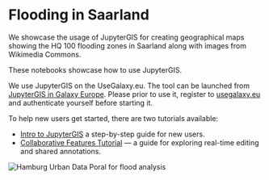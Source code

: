# Flooding in Saarland

We showcase the usage of JupyterGIS for creating geographical maps showing the HQ 100 flooding zones in Saarland along with images from Wikimedia Commons.

These notebooks showcase how to use JupyterGIS.

We use JupyterGIS on the UseGalaxy.eu. The tool can be launched from [JupyterGIS in Galaxy Europe](https://usegalaxy.eu/root?tool_id=interactive_tool_jupytergis_notebook). Please prior to use it, register to [usegalaxy.eu](https://usegalaxy.eu/login/start) and authenticate yourself before starting it.

To help new users get started, there are two tutorials available:
- [Intro to JupyterGIS](https://jupytergis.readthedocs.io/en/latest/user_guide/tutorials/01-intro/index.html) a step-by-step guide for new users.
- [Collaborative Features Tutorial](https://training.galaxyproject.org/training-material/topics/climate/tutorials/jupytergis_collaboration/tutorial.html) — a guide for exploring real-time editing and shared annotations.


![Hamburg Urban Data Poral for flood analysis](static/saarland_map_output.png)
